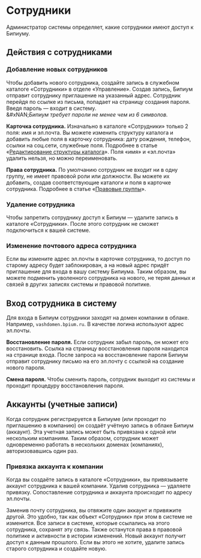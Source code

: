 # Сотрудники

Администратор системы определяет, какие сотрудники имеют доступ к Бипиуму.

## Действия с сотрудниками

### Добавление новых сотрудников

Чтобы добавить нового сотрудника, создайте запись в служебном каталоге «Сотрудники» в отделе «Управление». Создав запись, Бипиум отправит сотруднику приглашение на указанный адрес. Сотрудник перейдя по ссылке из письма, попадает на страницу создания пароля. Введя пароль — входит в систему.\
&#xNAN;_&#x411;ипиум требует пароли не менее чем из 6 символов._

**Карточка сотрудника.** Изначально в каталоге «Сотрудники» только 2 поля: имя и эл.почта. Вы можете изменить структуру каталога и добавить любые поля в карточку сотрудника: дату рождения, телефон, ссылки на соц.сети, служебные поля. Подробнее в статье «[Редактирование структуры каталога](catalog-edit.md)». Поля «имя» и «эл.почта» удалить нельзя, но можно переименовать.

**Права сотрудника.** По умолчанию сотрудник не входит ни в одну группу, не имеет правовой роли или должности. Вы можете их добавить, создав соответствующие каталоги и поля в карточке сотрудника. Подробнее в статье «[Правовые группы](policy-groups.md)».

### Удаление сотрудника

Чтобы запретить сотруднику доступ к Бипиум — удалите запись в каталоге «Сотрудники». После этого сотрудник не сможет подключиться к вашей системе.

### Изменение почтового адреса сотрудника

Если вы измените адрес эл.почты в карточке сотрудника, то доступ по старому адресу будет заблокирован, а на новый адрес придёт приглашение для входа в вашу систему Бипиума. Таким образом, вы можете подменить уволенного сотрудника на нового, не теряя данных и связей в других записях системы и правовой политике.

## Вход сотрудника в систему

Для входа в Бипиум сотрудники заходят на домен компании в облаке. Например, `vashdomen.bpium.ru`. В качестве логина используют адрес эл.почты.

**Восстановление пароля.** Если сотрудник забыл пароль, он может его восстановить. Ссылка на страницу восстановления пароля находится на странице входа. После запроса на восстановление пароля Бипиум отправит сотруднику письмо на его эл.почту с ссылкой на создание нового пароля.

**Смена пароля.** Чтобы сменить пароль, сотрудник выходит из системы и проходит процедуру восстановления пароля.

## Аккаунты (учетные записи)

Когда сотрудник регистрируется в Бипиуме (или проходит по приглашению в компанию) он создаёт учётную запись в облаке Бипиум (аккаунт). Эта учетная запись может быть привязана к одной или нескольким компаниям. Таким образом, сотрудник может одновременно работать в нескольких доменах (компаниях), авторизовавшись один раз.

### Привязка аккаунта к компании

Когда вы создаёте запись в каталоге «Сотрудники», вы привязываете аккаунт сотрудника к вашей компании. Удалив сотрудника — удаляете привязку. Сопоставление сотрудника и аккаунта происходит по адресу эл.почты.

Заменив почту сотрудника, вы отвяжите один аккаунт и привяжите другой. Это удобно, так как объект «Сотрудник» при этом в системе не изменится. Все записи в системе, которые ссылались на этого сотрудника, сохранят эту связь. Также останутся права в правовой политике и активности в истории изменений. Новый аккаунт получит доступ к данным прошлого. Если вы этого не хотите, удалите запись старого сотрудника и создайте новую.
